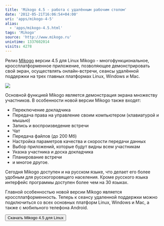 ```yaml
---
title: 'Mikogo 4.5 - работа с удалённым рабочим столом'
date: '2012-05-21T16:06:54+04:00'
uri: 'apps/mikogo-4-5'
alias: 
  - 'apps/mikogo-4.5.html'
tags: 'Mikogo'
source: 'http://www.mikogo.ru'
unixtime: 1337602014
visits: 4278
---
```

Релиз [Mikogo](http://www.mikogo.ru/) версии 4.5 для Linux Mikogo - многофункциональное, кроссплатформенное приложение, позволяющее демонстрировать свой экран, осуществлять онлайн-встречи, сеансы удалённой поддержки на трех главных платформах Linux, Windows и Mac.

[![](img/2012/05/21/16-00/mikogo-7241110658-o.jpg)](img/2012/05/21/16-00/mikogo-7241110658-o.jpg)

Основной функцией Mikogo является демонстрация экрана множеству участников. В особенности новой версии Mikogo также входят:

*   Переключение докладчика
*   Передача права на управление своим компьютером (клавиатурой и мышью)
*   Запись и воспроизведение встречи
*   Чат
*   Передача файлов (до 200 Мб)
*   Настройка параметров качества и скорости передачи данных
*   Выбор приложений, которые будут видны всем участникам
*   Указка участника и доска докладчика
*   Планирование встречи
*   и многое другое.

Сегодня Mikogo доступен и на русском языке, что делает его более удобным для русскогоровящего населения. Кроме русского языка интерфейс программы доступен более чем на 30 языках.

Главной особенностью новой версии Mikogo является кроссплатформенность. Теперь к сеансу удаленной поддержки можно подключиться со всех основных платформ Linux, Windows и Mac, а также с мобильного телефона Android.

[<button>Скачать Mikogo 4.5 для Linux</button>](http://www.mikogo.ru/download/linux-download/)
